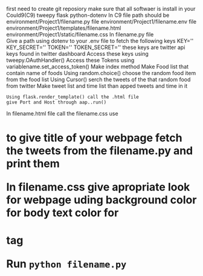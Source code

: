 first need to create git reposiory 
make sure that all softwaer is install in your Could9(C9)
    tweepy
    flask 
    python-dotenv
In C9 file path should be 
    environment/Project1/filename.py file
    environment/Project1/filename.env file
    environment/Project1/templates/filename.html
    environment/Project1/static/filename.css
In filename.py file  
    Give a path using dotenv to your .env file to fetch the following keys
        KEY=''
        KEY_SECRET=''
        TOKEN=''
        TOKEN_SECRET=''
        these keys are twitter api keys found in twitter dashboard
    Access these keys using tweepy.OAuthHandler()
    Access these Tokens using variablename.set_access_token()
    Make index method
        Make Food list that contain name of foods
        Using random.choice() choose the random food item from the food list 
        Using Cursor() serch the tweets of the that random food from twitter
        Make tweet list and time list than apped tweets and time in it
        
    Using flask.render_template() call the .html file 
    give Port and Host through aap..run()

In filename.html file
    call the filename.css
    use <h1> to give title of your webpage 
    fetch the tweets from the filename.py and print them 

In filename.css
    give apropriate look for webpage
    uding background color for body 
    text color for <h1> tag
    
   Run `python filename.py`
    
